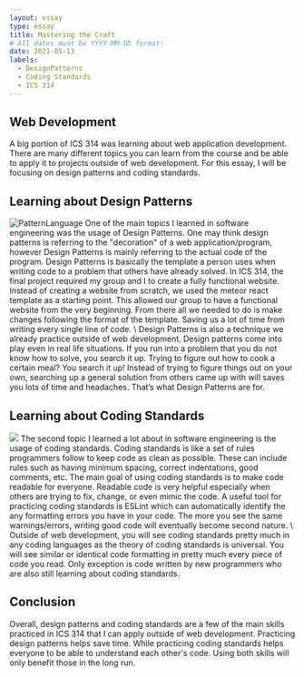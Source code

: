 ```yaml
---
layout: essay
type: essay
title: Mastering the Craft
# All dates must be YYYY-MM-DD format!
date: 2021-05-13
labels:
  - DesignPatterns
  - Coding Standards
  - ICS 314
---
```


## Web Development
A big portion of ICS 314 was learning about web application development. 
There are many different topics you can learn from the course and be able to apply it to projects outside of web development. 
For this essay, I will be focusing on design patterns and coding standards.

## Learning about Design Patterns
<img class="ui medium right floated rounded image" src="https://images-na.ssl-images-amazon.com/images/I/61DirDeK3tL._AC_UL600_SR393,600_.jpg" alt="PatternLanguage">
One of the main topics I learned in software engineering was the usage of Design Patterns. 
One may think design patterns is referring to the "decoration" of a web application/program, however Design Patterns is mainly referring to the actual code of the program.
Design Patterns is basically the template a person uses when writing code to a problem that others have already solved. 
In ICS 314, the final project required my group and I to create a fully functional website.
Instead of creating a website from scratch, we used the meteor react template as a starting point. 
This allowed our group to have a functional website from the very beginning. 
From there all we needed to do is make changes following the format of the template. 
Saving us a lot of time from writing every single line of code.  
  \
Design Patterns is also a technique we already practice outside of web development. 
Design patterns come into play even in real life situations. 
If you run into a problem that you do not know how to solve, you search it up. 
Trying to figure out how to cook a certain meal? 
You search it up! 
Instead of trying to figure things out on your own, searching up a general solution from others came up with will saves you lots of time and headaches. 
That’s what Design Patterns are for.

## Learning about Coding Standards
<img class="ui medium left floated rounded image" src="https://www.ommzi.com/wp-content/uploads/2019/01/Coding-Standards.jpg">
The second topic I learned a lot about in software engineering is the usage of coding standards. 
Coding standards is like a set of rules programmers follow to keep code as clean as possible. 
These can include rules such as having minimum spacing, correct indentations, good comments, etc. 
The main goal of using coding standards is to make code readable for everyone. 
Readable code is very helpful especially when others are trying to fix, change, or even mimic the code. 
A useful tool for practicing coding standards is ESLint which can automatically identify the any formatting errors you have in your code. 
The more you see the same warnings/errors, writing good code will eventually become second nature.  
  \
Outside of web development, you will see coding standards pretty much in any coding languages as the theory of coding standards is universal. 
You will see similar or identical code formatting in pretty much every piece of code you read. 
Only exception is code written by new programmers who are also still learning about coding standards. 

## Conclusion
Overall, design patterns and coding standards are a few of the main skills practiced in ICS 314 that I can apply outside of web development.
Practicing design patterns helps save time. While practicing coding standards helps everyone to be able to understand each other's code.
Using both skills will only benefit those in the long run. 





